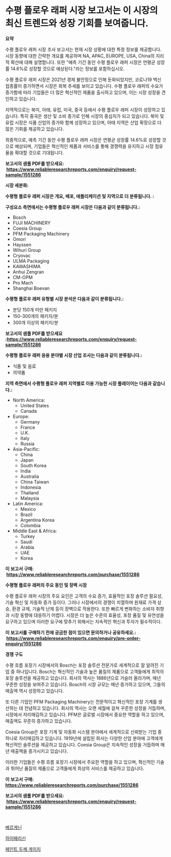 <p><h1>수평 플로우 래퍼 시장 보고서는 이 시장의 최신 트렌드와 성장 기회를 보여줍니다.</h1></p><p><strong>요약</strong></p>
<p><p>수평 플로우 래퍼 시장 조사 보고서는 현재 시장 상황에 대한 특정 정보를 제공합니다. 시장 동향에 대한 간략한 개요를 제공하며 NA, APAC, EUROPE, USA, China의 지리적 확산에 대해 설명합니다. 또한 "예측 기간 동안 수평 플로우 래퍼 시장은 연평균 성장률 14.6%로 성장할 것으로 예상된다."라는 정보를 포함하십시오.</p><p>수평 플로우 래퍼 시장은 2021년 경제 불안정으로 인해 둔화되었지만, 코로나19 백신 접종률이 증가하면서 시장은 회복 추세를 보이고 있습니다. 수평 플로우 래퍼의 수요가 증가함에 따라 기업들은 더 많은 혁신적인 제품을 출시하고 있으며, 이는 시장 성장을 견인하고 있습니다.</p><p>지역적으로는 북미, 아태, 유럽, 미국, 중국 등에서 수평 플로우 래퍼 시장이 성장하고 있습니다. 특히 중국은 생산 및 소비 증가로 인해 시장의 중심지가 되고 있습니다. 북미 및 유럽 시장은 식품 산업의 증가와 함께 성장하고 있으며, 아태 지역은 산업 확장으로 더 많은 기회를 제공하고 있습니다.</p><p>최종적으로, 예측 기간 동안 수평 플로우 래퍼 시장은 연평균 성장률 14.6%로 성장할 것으로 예상되며, 기업들은 혁신적인 제품과 서비스를 통해 경쟁력을 유지하고 시장 점유율을 확대할 것으로 기대됩니다.</p></p>
<p><strong>보고서의 샘플 PDF를 받으세요: &nbsp;<a href="https://www.reliableresearchreports.com/enquiry/request-sample/1551286">https://www.reliableresearchreports.com/enquiry/request-sample/1551286</a></strong></p>
<p><strong>시장 세분화:</strong></p>
<p><strong> 수평형 플로우 래퍼 시장은 개요, 배포, 애플리케이션 및 지역으로 더 분류됩니다. :</strong></p>
<p><strong>구성요소 측면에서는 수평형 플로우 래퍼 시장은 다음과 같이 분류됩니다.:</strong></p>
<p><ul><li>Bosch</li><li>FUJI MACHINERY</li><li>Coesia Group</li><li>PFM Packaging Machinery</li><li>Omori</li><li>Hayssen</li><li>Wihuri Group</li><li>Cryovac</li><li>ULMA Packaging</li><li>KAWASHIMA</li><li>Anhui Zengran</li><li>CM-OPM</li><li>Pro Mach</li><li>Shanghai Boevan</li></ul></p>
<p><strong> 수평형 플로우 래퍼 유형별 시장 분석은 다음과 같이 분류됩니다.:</strong></p>
<p><ul><li>분당 150개 미만 패키지</li><li>150-300개의 패키지/분</li><li>300개 이상의 패키지/분</li></ul></p>
<p><strong>보고서의 샘플 PDF를 받으세요 :<a href="https://www.reliableresearchreports.com/enquiry/request-sample/1551286">https://www.reliableresearchreports.com/enquiry/request-sample/1551286</a></strong></p>
<p><strong> 수평형 플로우 래퍼 응용 분야별 시장 산업 조사는 다음과 같이 분류됩니다.:</strong></p>
<p><ul><li>식품 및 음료</li><li>의약품</li></ul></p>
<p><strong>지역 측면에서 수평형 플로우 래퍼 지역별로 이용 가능한 시장 플레이어는 다음과 같습니다.:</strong></p>
<p><ul>
    <li>
        North America:
        <ul>
            <li>United States</li>
            <li>Canada</li>
        </ul>
    </li>
    <li>
        Europe:
        <ul>
            <li>Germany</li>
            <li>France</li>
            <li>U.K.</li>
            <li>Italy</li>
            <li>Russia</li>
        </ul>
    </li>
    <li>
        Asia-Pacific:
        <ul>
            <li>China</li>
            <li>Japan</li>
            <li>South Korea</li>
            <li>India</li>
            <li>Australia</li>
            <li>China Taiwan</li>
            <li>Indonesia</li>
            <li>Thailand</li>
            <li>Malaysia</li>
        </ul>
    </li>
    <li>
        Latin America:
        <ul>
            <li>Mexico</li>
            <li>Brazil</li>
            <li>Argentina Korea</li>
            <li>Colombia</li>
        </ul>
    </li>
    <li>
        Middle East & Africa:
        <ul>
            <li>Turkey</li>
            <li>Saudi</li>
            <li>Arabia</li>
            <li>UAE</li>
            <li>Korea</li>
        </ul>
    </li>
    </ul></p>
<p><strong>이 보고서 구매: &nbsp;<a href="https://www.reliableresearchreports.com/purchase/1551286">https://www.reliableresearchreports.com/purchase/1551286</a></strong></p>
<p><strong>수평형 플로우 래퍼의 주요 동인 및 장벽 시장</strong></p>
<p><p>수평 플로우 래퍼 시장의 주요 요인은 고객의 수요 증가, 효율적인 포장 솔루션 필요성, 기술 혁신 및 자동화 증가 등이다. 그러나 시장에서의 경쟁이 치열하며 원재료 가격 상승, 환경 규제, 기술적 난제 등이 장벽으로 작용한다. 또한 빠르게 변화하는 소비자 취향과 시장 동향에 대응하기 어렵다. 시장은 더 높은 수준의 효율성, 포장 품질 및 유연성을 요구하고 있으며 이러한 요구에 맞추기 위해서는 지속적인 혁신과 투자가 필수적이다.</p></p>
<p><strong>이 보고서를 구매하기 전에 궁금한 점이 있으면 문의하거나 공유하세요.: &nbsp;<a href="https://www.reliableresearchreports.com/enquiry/pre-order-enquiry/1551286">https://www.reliableresearchreports.com/enquiry/pre-order-enquiry/1551286</a></strong></p>
<p><strong>경쟁 구도</strong></p>
<p><p>수평 흐름 포장기 시장에서의 Bosch는 포장 솔루션 전문가로 세계적으로 잘 알려진 기업 중 하나입니다. Bosch는 혁신적인 기술과 높은 품질의 제품으로 고객들에게 최적의 포장 솔루션을 제공하고 있습니다. 회사의 역사는 1886년으로 거슬러 올라가며, 매년 꾸준한 성장을 보여주고 있습니다. Bosch의 시장 규모는 매년 증가하고 있으며, 그들의 매출액 역시 성장하고 있습니다.</p><p>또 다른 기업인 PFM Packaging Machinery는 전문적이고 혁신적인 포장 기계를 생산하는 데 전념하고 있습니다. 회사의 역사는 오랜 세월에 걸쳐 꾸준한 성장을 거듭하며, 시장에서 자리매김하고 있습니다. PFM은 글로벌 시장에서 중요한 역할을 하고 있으며, 매출액도 꾸준히 증가하고 있습니다.</p><p>Coesia Group은 포장 기계 및 자동화 시스템 분야에서 세계적으로 신뢰받는 기업 중 하나로 자리매김하고 있습니다. 1919년에 설립된 회사는 다양한 산업 분야에 고객에게 혁신적인 솔루션을 제공하고 있습니다. Coesia Group은 지속적인 성장을 거듭하며 매년 매출액을 증가시키고 있습니다.</p><p>이러한 기업들은 수평 흐름 포장기 시장에서 주요한 역할을 하고 있으며, 혁신적인 기술과 뛰어난 품질의 제품으로 고객들에게 최상의 서비스를 제공하고 있습니다.</p></p>
<p><strong>이 보고서 구매: &nbsp; <a href="https://www.reliableresearchreports.com/purchase/1551286">https://www.reliableresearchreports.com/purchase/1551286</a></strong></p>
<p><strong>보고서의 샘플 PDF를 받으세요: &nbsp;<a href="https://www.reliableresearchreports.com/enquiry/request-sample/1551286">https://www.reliableresearchreports.com/enquiry/request-sample/1551286</a></strong><strong></strong></p>
<p>&nbsp;</p>
<p><p><a href="https://github.com/trmesnao7959541/Market-Research-Report-List-1/blob/main/74666466751.md">베르게닌</a></p><p><a href="https://github.com/vsn7qpua81q/Market-Research-Report-List-1/blob/main/21099496752.md">하이페리신</a></p><p><a href="https://github.com/sammyUltyylrich9067856/Market-Research-Report-List-1/blob/main/60488986750.md">페인트 두께 게이지</a></p></p>